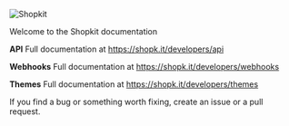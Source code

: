 ![Shopkit](https://drwfxyu78e9uq.cloudfront.net/assets/frontend/img/logo-shopkit-black-xs.png)

Welcome to the Shopkit documentation

**API** Full documentation at https://shopk.it/developers/api

**Webhooks** Full documentation at https://shopk.it/developers/webhooks

**Themes** Full documentation at https://shopk.it/developers/themes

If you find a bug or something worth fixing, create an issue or a pull request.
